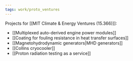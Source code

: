 ```yaml
---
tags: work/proto_ventures
---
```

Projects for [[MIT Climate & Energy Ventures (15.366)]]:
- [[Multiplexed auto-derived engine power modules]]
- [[Coating for fouling resistance in heat transfer surfaces]]
- [[Magnetohydrodynamic generators|MHD generators]]
- [[Collins cryocooler]]
- [[Proton radiation testing as a service]]